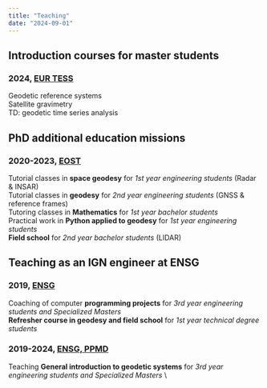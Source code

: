 ```yaml
---
title: "Teaching"
date: "2024-09-01"
---
```


Introduction courses for master students
----------------------------------------

### 2024, [EUR TESS](https://tess.omp.eu/)

Geodetic reference systems\
Satellite gravimetry\
TD: geodetic time series analysis


PhD additional education missions
---------------------------------

### 2020-2023, [EOST](https://eost.unistra.fr/en/)

Tutorial classes in **space geodesy** for *1st year engineering students* (Radar & INSAR)\
Tutorial classes in **geodesy** for *2nd year engineering students* (GNSS & reference frames)\
Tutoring classes in **Mathematics** for *1st year bachelor students*\
Practical work in **Python applied to geodesy** for *1st year engineering students*\
**Field school** for *2nd year bachelor students* (LIDAR)

Teaching as an IGN engineer at ENSG
-----------------------------------

### 2019, [ENSG](https://www.ensg.eu/?lang=en)

Coaching of computer **programming projects** for *3rd year engineering students and Specialized Masters*\
**Refresher course in geodesy and field school** for *1st year technical degree students*

### 2019-2024, [ENSG, PPMD](https://ensg.eu/fr/filiere-ppmd)

Teaching **General introduction to geodetic systems** for *3rd year engineering students and Specialized Masters* \
